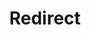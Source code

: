 ﻿---
layout: src/layouts/Redirect.astro
pubDate: 2023-01-01
modDate: 2024-04-15
title: Redirect
redirect: /docs/best-practices/self-hosted-octopus/high-availability
description: Configuring HA Octopus without Active Directory
---
